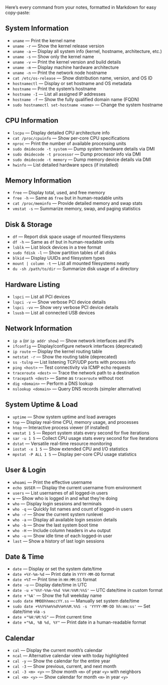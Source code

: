 Here’s every command from your notes, formatted in Markdown for easy copy-paste:

## System Information
- `uname` — Print the kernel name  
- `uname -r` — Show the kernel release version  
- `uname -a` — Display all system info (kernel, hostname, architecture, etc.)  
- `uname -s` — Show only the kernel name  
- `uname -v` — Print the kernel version and build details  
- `uname -m` — Display machine hardware architecture  
- `uname -n` — Print the network node hostname  
- `cat /etc/os-release` — Show distribution name, version, and OS ID  
- `hostnamectl` — Display or set hostname and OS metadata  
- `hostname` — Print the system’s hostname  
- `hostname -I` — List all assigned IP addresses  
- `hostname -f` — Show the fully qualified domain name (FQDN)  
- `sudo hostnamectl set-hostname <name>` — Change the system hostname  

## CPU Information
- `lscpu` — Display detailed CPU architecture info  
- `cat /proc/cpuinfo` — Show per-core CPU specifications  
- `nproc` — Print the number of available processing units  
- `sudo dmidecode -t system` — Dump system hardware details via DMI  
- `sudo dmidecode -t processor` — Dump processor info via DMI  
- `sudo dmidecode -t memory` — Dump memory device details via DMI  
- `hwinfo` — List detailed hardware specs (if installed)  

## Memory Information
- `free` — Display total, used, and free memory  
- `free -h` — Same as `free` but in human-readable units  
- `cat /proc/meminfo` — Provide detailed memory and swap stats  
- `vmstat -s` — Summarize memory, swap, and paging statistics  

## Disk & Storage
- `df` — Report disk space usage of mounted filesystems  
- `df -h` — Same as `df` but in human-readable units  
- `lsblk` — List block devices in a tree format  
- `sudo fdisk -l` — Show partition tables of all disks  
- `blkid` — Display UUIDs and filesystem types  
- `mount | column -t` — List all mounted filesystems neatly  
- `du -sh /path/to/dir` — Summarize disk usage of a directory  

## Hardware Listing
- `lspci` — List all PCI devices  
- `lspci -v` — Show verbose PCI device details  
- `lspci -vv` — Show very verbose PCI device details  
- `lsusb` — List all connected USB devices  

## Network Information
- `ip a` (or `ip addr show`) — Show network interfaces and IPs  
- `ifconfig` — Display/configure network interfaces (deprecated)  
- `ip route` — Display the kernel routing table  
- `netstat -r` — Show the routing table (deprecated)  
- `ss -tulnp` — List listening TCP/UDP ports with process info  
- `ping <host>` — Test connectivity via ICMP echo requests  
- `traceroute <dest>` — Trace the network path to a destination  
- `tracepath <dest>` — Same as `traceroute` without root  
- `dig <domain>` — Perform a DNS lookup  
- `nslookup <domain>` — Query DNS records (simpler alternative)  

## System Uptime & Load
- `uptime` — Show system uptime and load averages  
- `top` — Display real-time CPU, memory usage, and processes  
- `htop` — Interactive process viewer (if installed)  
- `vmstat 1 5` — Report system stats every second for five iterations  
- `sar -u 1 5` — Collect CPU usage stats every second for five iterations  
- `dstat` — Versatile real-time resource monitoring  
- `iostat -x 1 5` — Show extended CPU and I/O statistics  
- `mpstat -P ALL 1 5` — Display per-core CPU usage statistics  

## User & Login
- `whoami` — Print the effective username  
- `echo $USER` — Display the current username from environment  
- `users` — List usernames of all logged-in users  
- `w` — Show who is logged in and what they’re doing  
- `who` — Display login sessions and terminals  
- `who -q` — Quickly list names and count of logged-in users  
- `who -r` — Show the current system runlevel  
- `who -a` — Display all available login session details  
- `who -b` — Show the last system boot time  
- `who -H` — Include column headers in `who` output  
- `who -u` — Show idle time of each logged-in user  
- `last` — Show a history of last login sessions  

## Date & Time
- `date` — Display or set the system date/time  
- `date +%Y-%m-%d` — Print date in `YYYY-MM-DD` format  
- `date +%T` — Print time in `HH:MM:SS` format  
- `date -u` — Display date/time in UTC  
- `date -u +'%%Y-%%m-%%d %%H:%%M:%%S'` — UTC date/time in custom format  
- `date +'%A'` — Show the full weekday name  
- `sudo date MMDDhhmmccYY.ss` — Manually set system date/time  
- `sudo date +%%Y%%m%%d%%H%%M.%%S -s 'YYYY-MM-DD hh:mm:ss'` — Set date/time via `-s`  
- `date +"%H:%M:%S"` — Print current time  
- `date +"%A, %B %d, %Y"` — Print date in a human-readable format  

## Calendar
- `cal` — Display the current month’s calendar  
- `ncal` — Alternative calendar view with today highlighted  
- `cal -y` — Show the calendar for the entire year  
- `cal -3` — Show previous, current, and next month  
- `cal -3 <m> <y>` — Show month `<m>` of year `<y>` with neighbors  
- `cal <m> <y>` — Show calendar for month `<m>` in year `<y>`